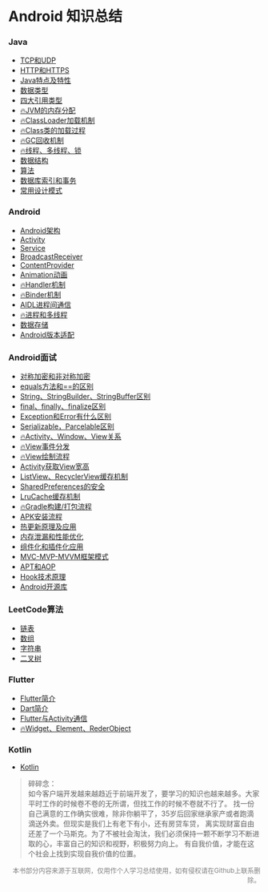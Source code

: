 # Android 知识总结

### Java
- [TCP和UDP](/java/TCP和UDP.md)
- [HTTP和HTTPS](/java/HTTP和HTTPS.md)
- [Java特点及特性](/java/Java特点及特性.md)
- [数据类型](/java/数据类型.md)
- [四大引用类型](/java/四大引用类型.md)
- [&#128293;JVM的内存分配](/java/JVM的内存分配.md)
- [&#128293;ClassLoader加载机制](/java/ClassLoader加载机制.md)
- [&#128293;Class类的加载过程](/java/Class类的加载过程.md)
- [&#128293;GC回收机制](/java/GC回收机制.md)
- [&#128293;线程、多线程、锁](/java/线程、多线程、锁.md)
- [数据结构](/java/数据结构.md)
- [算法](/java/算法.md)
- [数据库索引和事务](/java/数据库索引和事务.md)
- [常用设计模式](/java/常用设计模式.md)

### Android
- [Android架构](/android/Android架构.md)
- [Activity](/android/Activity.md)
- [Service](/android/Service.md)
- [BroadcastReceiver](/android/BroadcastReceiver.md)
- [ContentProvider](/android/ContentProvider.md)
- [Animation动画](/android/Animation动画.md)
- [&#128293;Handler机制](/android/Handler机制.md)
- [&#128293;Binder机制](/android/Binder机制.md)
- [AIDL进程间通信](/android/AIDL进程间通信.md)
- [&#128293;进程和多线程](/android/进程和多线程.md)
- [数据存储](/android/数据存储.md)
- [Android版本适配](/android/Android版本适配.md)

### Android面试
- [对称加密和非对称加密](/interview/对称加密和非对称加密.md)
- [equals方法和==的区别](/interview/equals方法和==的区别.md)
- [String、StringBuilder、StringBuffer区别](/interview/String、StringBuilder、StringBuffer区别.md)
- [final、finally、finalize区别](/interview/final、finally、finalize区别.md)
- [Exception和Error有什么区别](/interview/Exception和Error有什么区别.md)
- [Serializable，Parcelable区别](/interview/Serializable，Parcelable区别.md)
- [&#128293;Activity、Window、View关系](/interview/Activity、Window、View关系.md)
- [&#128293;View事件分发](/interview/View事件分发.md)
- [&#128293;View绘制流程](/interview/View绘制流程.md)
- [Activity获取View宽高](/interview/Activity获取View宽高.md)
- [ListView、RecyclerView缓存机制](/interview/ListView、RecyclerView缓存机制.md)
- [SharedPreferences的安全](/interview/SharedPreferences的安全.md)
- [LruCache缓存机制](/interview/LruCache缓存机制.md)
- [&#128293;Gradle构建/打包流程](/interview/Gradle构建和打包流程.md)
- [APK安装流程](/interview/APK安装流程.md)
- [热更新原理及应用](/interview/热更新原理及应用.md)
- [内存泄漏和性能优化](/interview/内存泄漏和性能优化.md)
- [组件化和插件化应用](/interview/组件化和插件化应用.md)
- [MVC-MVP-MVVM框架模式](/interview/MVC-MVP-MVVM框架模式.md)
- [APT和AOP](/interview/APT和AOP.md)
- [Hook技术原理](/interview/Hook技术原理.md)
- [Android开源库](/interview/Android开源库.md)

### LeetCode算法
- [链表](/leetcode/链表.md)
- [数组](/leetcode/数组.md)
- [字符串](/leetcode/字符串.md)
- [二叉树](/leetcode/二叉树.md)

### Flutter
- [Flutter简介](/flutter/Flutter简介.md)
- [Dart简介](/flutter/Dart.md)
- [Flutter与Activity通信](/flutter/Flutter与Activity通信.md)
- [&#128293;Widget、Element、RederObject](/flutter/Widget、Element、RederObject.md)

### Kotlin
- [Kotlin](/kotlin/Kotlin.md)

> 碎碎念：  
> 如今客户端开发越来越趋近于前端开发了，要学习的知识也越来越多。大家平时工作的时候卷不卷的无所谓，但找工作的时候不卷就不行了。
> 找一份自己满意的工作确实很难，除非你躺平了，35岁后回家继承家产或者跑滴滴送外卖。但现实是我们上有老下有小，还有房贷车贷，
> 离实现财富自由还差了一个马斯克。为了不被社会淘汰，我们必须保持一颗不断学习不断进取的心，丰富自己的知识和视野，积极努力向上。
> 有自我价值，才能在这个社会上找到实现自我价值的位置。

<p align="right" style="color: gray; font-size: small">本书部分内容来源于互联网，仅用作个人学习总结使用，如有侵权请在Github上联系删除。</p>